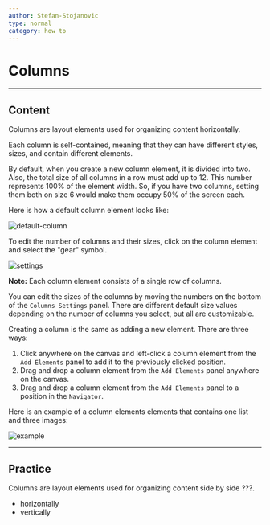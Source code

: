 ```yaml
---
author: Stefan-Stojanovic
type: normal
category: how to
---
```


# Columns


---

## Content

Columns are layout elements used for organizing content horizontally.

Each column is self-contained, meaning that they can have different styles, sizes, and contain different elements.

By default, when you create a new column element, it is divided into two. Also, the total size of all columns in a row must add up to 12. This number represents 100% of the element width. So, if you have two columns, setting them both on size 6 would make them occupy 50% of the screen each. 

Here is how a default column element looks like:

![default-column](https://img.enkipro.com/77e257c3c2182807c806b255acb4ccd3.png)

To edit the number of columns and their sizes, click on the column element and select the "gear" symbol.

![settings](https://img.enkipro.com/1c71b1cf329231774e91c9f871a01b28.png)

**Note:** Each column element consists of a single row of columns.

You can edit the sizes of the columns by moving the numbers on the bottom of the `Columns Settings` panel. There are different default size values depending on the number of columns you select, but all are customizable.

Creating a column is the same as adding a new element. There are three ways:

1. Click anywhere on the canvas and left-click a column element from the `Add Elements` panel to add it to the previously clicked position.
2. Drag and drop a column element from the `Add Elements` panel anywhere on the canvas.
3. Drag and drop a column element from the `Add Elements` panel to a position in the `Navigator`.

Here is an example of a column elements elements that contains one list and three images:

![example](https://img.enkipro.com/e9e09576c06a3c58b1ecd4ab945b5bbb.png)


---

## Practice

Columns are layout elements used for organizing content side by side ???.

- horizontally
- vertically
 
